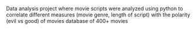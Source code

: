 Data analysis project where movie scripts were analyzed using python to correlate
different measures (movie genre, length of script) with the polarity (evil vs good) 
of movies database of 400+ movies
